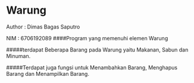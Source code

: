 # Warung
Author : Dimas Bagas Saputro

NIM : 6706192089
####Program yang memenuhi elemen Warung

#####terdapat Beberapa Barang pada Warung yaitu Makanan, Sabun dan Minuman.

#####Terdapat juga fungsi untuk Menambahkan Barang, Menghapus Barang dan Menampilkan Barang. 
